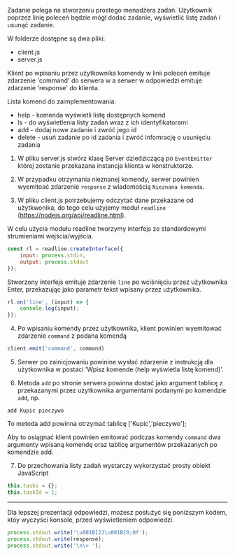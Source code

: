 Zadanie polega na stworzeniu prostego menadżera zadań.
Użytkownik poprzez linię poleceń będzie mógł dodać zadanie, wyświetlić listę zadań i usunąć zadanie. 

W folderze dostępne są dwa pliki:
- client.js 
- server.js

Klient po wpisaniu przez użytkownika komendy w linii poleceń emituje zdarzenie 'command' do serwera w a serwer w odpowiedzi emituje zdarzenie 'response' do klienta.

Lista komend do zaimplementowania:
- help - komenda wyświetli listę dostępnych komend
- ls - do wyświetlenia listy zadań wraz z ich identyfikatorami
- add - dodaj nowe zadanie i zwróć jego id
- delete - usuń zadanie po id zadania i zwróć infomrację o usunięciu zadania

1. W pliku server.js stwórz klasę Server dziedziczącą po `EventEmitter` której zostanie przekazana instancja klienta w konstruktorze.

2. W przypadku otrzymania nieznanej komendy, serwer powinien wyemitoać zdarzenie `response` z wiadomością `Nieznana komenda`.

3. W pliku client.js potrzebujemy odczytać dane przekazane od użytkwonika, do tego celu użyjemy moduł `readline` (https://nodejs.org/api/readline.html).

W celu użycia modułu readline tworzymy interfejs ze standardowymi strumieniami wejścia/wyjścia.

```javascript
const rl = readline.createInterface({
    input: process.stdin,
    output: process.stdout
});
```

Stworzony interfejs emituje zdarzenie `line` po wciśnięciu przez użytkownika Enter, przekazując jako parametr tekst wpisany przez użytkownika.

```javascript
rl.on('line', (input) => {   
    console.log(input);
});
```

4. Po wpisaniu komendy przez użytkownika, klient powinien wyemitować zdarzenie `command` z podana komendą

```javascript
client.emit('command', command)
```

5. Serwer po zainicjowaniu powinine wysłać zdarzenie z instrukcją dla użytkownika w postaci 'Wpisz komende (help wyświetla listę komend)'.


6. Metoda `add` po stronie serwera powinna dostać jako argument tablicę z przekazanymi przez użytkownika argumentami podanymi po komendzie `add`, np.

`add Kupic pieczywo`

To metoda add powinna otrzymać tablicę ['Kupic','pieczywo'];

Aby to osiągnać klient powinien emitować podczas komendy `command` dwa argumenty wpisaną komendę oraz tablicę argumentów przekazanych po komendzie add.

7. Do przechowania listy zadań wystarczy wykorzystać prosty obiekt JavaScript
 ```javascript
 this.tasks = {};
 this.taskId = 1;
```

-----

Dla lepszej prezentacji odpowiedzi, możesz posłużyć się poniższym kodem, któy wyczyści konsole, przed wyświetleniem odpowiedzi.

```javascript
process.stdout.write('\u001B[2J\u001B[0;0f');
process.stdout.write(response);
process.stdout.write('\n\> ');
```
